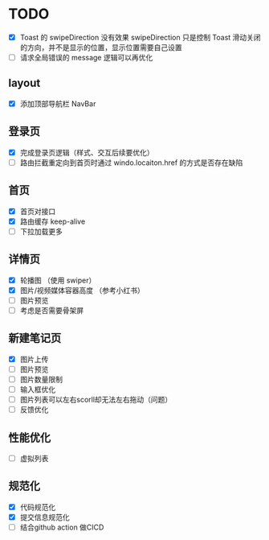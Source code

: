 # TODO

- [x] Toast 的 swipeDirection 没有效果
      swipeDirection 只是控制 Toast 滑动关闭的方向，并不是显示的位置，显示位置需要自己设置
- [ ] 请求全局错误的 message 逻辑可以再优化

## layout

- [x] 添加顶部导航栏 NavBar

## 登录页

- [x] 完成登录页逻辑（样式、交互后续要优化）
- [ ] 路由拦截重定向到首页时通过 windo.locaiton.href 的方式是否存在缺陷

## 首页

- [x] 首页对接口
- [x] 路由缓存 keep-alive
- [ ] 下拉加载更多

## 详情页

- [x] 轮播图 （使用 swiper）
- [x] 图片/视频媒体容器高度 （参考小红书）
- [ ] 图片预览
- [ ] 考虑是否需要骨架屏

## 新建笔记页

- [x] 图片上传
- [ ] 图片预览
- [ ] 图片数量限制
- [ ] 输入框优化
- [ ] 图片列表可以左右scorll却无法左右拖动（问题）
- [ ] 反馈优化

## 性能优化

- [ ] 虚拟列表

## 规范化

- [x] 代码规范化
- [x] 提交信息规范化
- [ ] 结合github action 做CICD
